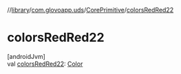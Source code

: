 //[library](../../../index.md)/[com.glovoapp.uds](../index.md)/[CorePrimitive](index.md)/[colorsRedRed22](colors-red-red22.md)

# colorsRedRed22

[androidJvm]\
val [colorsRedRed22](colors-red-red22.md): [Color](https://developer.android.com/reference/kotlin/androidx/compose/ui/graphics/Color.html)
